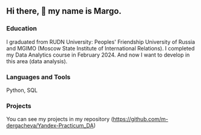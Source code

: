 ## Hi there, 👋 my name is Margo.

### Education 
I graduated from RUDN University: Peoples' Friendship University of Russia and MGIMO (Moscow State Institute of International Relations). I completed my Data Analytics course in February 2024. And now I want to develop in this area (data analysis).

### Languages and Tools 
Python, SQL

### Projects 
You can see my projects in my repository (https://github.com/m-dergacheva/Yandex-Practicum_DA)

